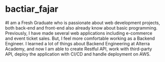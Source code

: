 # bactiar_fajar
#I am a Fresh Graduate who is passionate about web development projects, both back-end and front-end also already
know about basic programming. Previously, I have made several web applications including e-commerce and event
ticket sales. But, I feel more comfortable working as a Backend Engineer. I learned a lot of things about Backend
Engineering at Alterra Academy, and now I am able to create Restful API, work with third-party API, deploy the
application with CI/CD and handle deployment on AWS.
